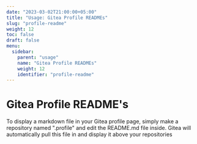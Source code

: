 ```yaml
---
date: "2023-03-02T21:00:00+05:00"
title: "Usage: Gitea Profile READMEs"
slug: "profile-readme"
weight: 12
toc: false
draft: false
menu:
  sidebar:
    parent: "usage"
    name: "Gitea Profile READMEs"
    weight: 12
    identifier: "profile-readme"
---
```


# Gitea Profile README's

To display a markdown file in your Gitea profile page, simply make a repository named ".profile" and edit the README.md file inside. Gitea will automatically pull this file in and display it above your repositories

